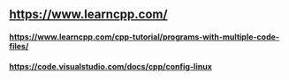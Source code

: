 ## https://www.learncpp.com/
#### https://www.learncpp.com/cpp-tutorial/programs-with-multiple-code-files/
#### https://code.visualstudio.com/docs/cpp/config-linux

